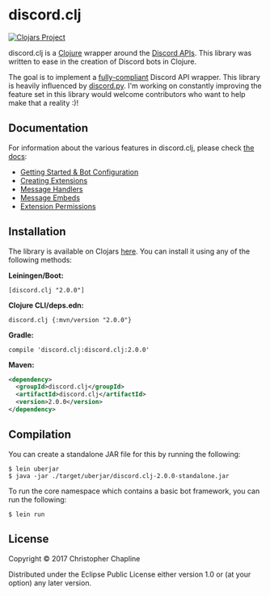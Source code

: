# discord.clj

[![Clojars Project](https://img.shields.io/clojars/v/discord.clj.svg)](https://clojars.org/discord.clj)

discord.clj is a [Clojure](https://clojure.org/) wrapper around the [Discord
APIs](https://discordapp.com/developers/docs/intro). This library was written to ease in the
creation of Discord bots in Clojure.

The goal is to implement a [fully-compliant](https://gist.github.com/meew0/bbbbd5348967dee5f7e84c0cd58983fd) Discord API wrapper. This library is heavily influenced by [discord.py](https://github.com/Rapptz/discord.py). I'm working on constantly improving the feature set in this library would welcome contributors who want to help make that a reality :)!

## Documentation

For information about the various features in discord.clj, please check [the docs](/docs):
 * [Getting Started & Bot Configuration](/docs/bot-configuration.md)
 * [Creating Extensions](/docs/extensions.md)
 * [Message Handlers](/docs/message-handlers.md)
 * [Message Embeds](/docs/embeds.md)
 * [Extension Permissions](/docs/permissions.md)

## Installation

The library is available on Clojars [here](https://clojars.org/discord.clj). You can install it using any of the following methods:

**Leiningen/Boot:**

```[discord.clj "2.0.0"]```

**Clojure CLI/deps.edn:**

```discord.clj {:mvn/version "2.0.0"}```

**Gradle:**

```compile 'discord.clj:discord.clj:2.0.0'```

**Maven:**

```xml
<dependency>
  <groupId>discord.clj</groupId>
  <artifactId>discord.clj</artifactId>
  <version>2.0.0</version>
</dependency>
```

## Compilation

You can create a standalone JAR file for this by running the following:

```Shell
$ lein uberjar
$ java -jar ./target/uberjar/discord.clj-2.0.0-standalone.jar
```

To run the core namespace which contains a basic bot framework, you can run the following:

```Shell
$ lein run
```


## License

Copyright © 2017 Christopher Chapline

Distributed under the Eclipse Public License either version 1.0 or (at
your option) any later version.
